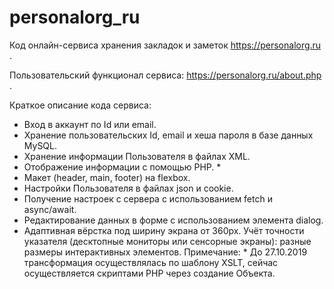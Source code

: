 # personalorg_ru
Код онлайн-сервиса хранения закладок и заметок https://personalorg.ru .

Пользовательский функционал сервиса: https://personalorg.ru/about.php .

Краткое описание кода сервиса:
- Вход в аккаунт по Id или email.
- Хранение пользовательских Id, email и хеша пароля в базе данных MySQL.
- Хранение информации Пользователя в файлах XML.
- Отображение информации с помощью PHP. *
- Макет (header, main, footer) на flexbox.
- Настройки Пользователя в файлах json и cookie.
- Получение настроек с сервера с использованием fetch и async/await.
- Редактирование данных в форме с использованием элемента dialog.
- Адаптивная вёрстка под ширину экрана от 360px. Учёт точности указателя (десктопные мониторы или сенсорные экраны): разные размеры интерактивных элементов.
Примечание: * До 27.10.2019 трансформация осуществлялась по шаблону XSLT, сейчас осуществляется скриптами PHP через создание Объекта.
